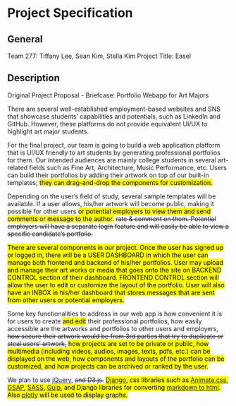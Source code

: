 # Project Specification

## General
Team 277: Tiffany Lee, Sean Kim, Stella Kim
Project Title: Easel

## Description
Original Project Proposal - Briefcase: Portfolio Webapp for Art Majors

There are several well-established employment-based websites and SNS that showcase students’ capabilities and potentials, such as LinkedIn and GitHub. However, these platforms do not provide equivalent UI/UX to highlight art major students.

For the final project, our team is going to build a web application platform that is UI/UX friendly to art students by generating professional portfolios for them. Our intended audiences are mainly college students in several art-related fields such as Fine Art, Architecture, Music Performance, etc. Users can build their portfolios by adding their artwork on top of our built-in templates; <mark>they can drag-and-drop the components for customization.</mark>

Depending on the user’s field of study, several sample templates will be available. If a user allows, his/her artwork will become public, making it possible for other users <mark>or potential employers to view them and send comments or message to the author.</mark> ~~rate & comment on them. Potential employers will have a separate login feature and will easily be able to view a specific candidate’s portfolio.~~

<mark>There are several components in our project. Once the user has signed up or logged in, there will be a USER DASHBOARD in which the user can manage both frontend and backend of his/her portfolios. User may upload and manage their art works or media that goes onto the site on BACKEND CONTROL section of their dashboard. FRONTEND CONTROL section will allow the user to edit or customize the layout of the portfolio. User will also have an INBOX in his/her dashboard that stores messages that are sent from other users or potential employers.</mark>

Some key functionalities to address in our web app is how convenient it is for users to create <mark>and edit</mark> their professional portfolios, how easily accessible are the artworks and portfolios to other users and employers, ~~how secure their artwork would be from 3rd parties that try to duplicate or steal users’ artwork,~~ <mark>how projects are set to be private or public, how multimedia (including videos, audios, images, texts, pdfs, etc.) can be displayed on the web, how components and layouts of the portfolio can be customized, and how projects can be archived or ranked by the user.</mark>

We plan to use [jQuery](https://jquery.com/), ~~and D3.js.~~ <mark>[Django](https://www.djangoproject.com/), css libraries such as [Animate.css](https://daneden.github.io/animate.css/), [GSAP](https://greensock.com/gsap), [SASS](sass-lang.com/), [Gulp](https://gulpjs.com/), and Django libraries for converting [markdown to html](https://github.com/klen/django_markdown). Also [plotly](https://plot.ly/) will be used to display graphs.</mark>
